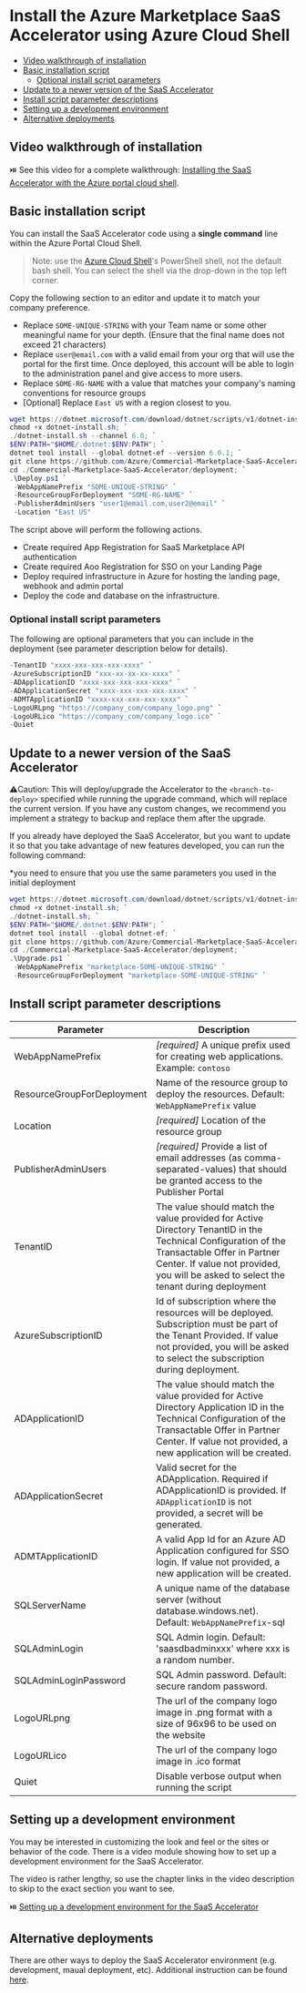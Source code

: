 # Install the Azure Marketplace SaaS Accelerator using Azure Cloud Shell

<!-- no toc -->
- [Video walkthrough of installation](#video-walkthrough-of-installation)
- [Basic installation script](#basic-installation-script)
  - [Optional install script parameters](#optional-install-script-parameters)
- [Update to a newer version of the SaaS Accelerator](#update-to-a-newer-version-of-the-saas-accelerator)
- [Install script parameter descriptions](#install-script-parameter-descriptions)
- [Setting up a development environment](#setting-up-a-development-environment)
- [Alternative deployments](#alternative-deployments)

## Video walkthrough of installation

⏯️ See this video for a complete walkthrough: [Installing the SaaS Accelerator with the Azure portal cloud shell](https://go.microsoft.com/fwlink/?linkid=2196326).

## Basic installation script

You can install the SaaS Accelerator code using a __single command__ line within the Azure Portal Cloud Shell.

> Note: use the [Azure Cloud Shell](https://shell.azure.com)'s PowerShell shell, not the default bash shell. You can select the shell via the drop-down in the top left corner.

Copy the following section to an editor and update it to match your company preference.

- Replace `SOME-UNIQUE-STRING` with your Team name or some other meaningful name for your depth. (Ensure that the final name does not exceed 21 characters)
- Replace `user@email.com` with a valid email from your org that will use the portal for the first time. Once deployed, this account will be able to login to the administration panel and give access to more users.
- Replace `SOME-RG-NAME` with a value that matches your company's naming conventions for resource groups
- [Optional] Replace `East US` with a region closest to you.

``` powershell
wget https://dotnet.microsoft.com/download/dotnet/scripts/v1/dotnet-install.sh; `
chmod +x dotnet-install.sh; `
./dotnet-install.sh --channel 6.0; `
$ENV:PATH="$HOME/.dotnet:$ENV:PATH"; `
dotnet tool install --global dotnet-ef --version 6.0.1; `
git clone https://github.com/Azure/Commercial-Marketplace-SaaS-Accelerator.git -b 7.4.0 --depth 1; `
cd ./Commercial-Marketplace-SaaS-Accelerator/deployment; `
.\Deploy.ps1 `
 -WebAppNamePrefix "SOME-UNIQUE-STRING" `
 -ResourceGroupForDeployment "SOME-RG-NAME" `
 -PublisherAdminUsers "user1@email.com,user2@email" `
 -Location "East US" 
 ```

The script above will perform the following actions.

- Create required App Registration for SaaS Marketplace API authentication
- Create required Aoo Registration for SSO on your Landing Page
- Deploy required infrastructure in Azure for hosting the landing page, webhook and admin portal
- Deploy the code and database on the infrastructure.

### Optional install script parameters

 The following are optional parameters that you can include in the deployment  (see parameter description below for details).
 
 ``` powershell
 -TenantID "xxxx-xxx-xxx-xxx-xxxx" `
 -AzureSubscriptionID "xxx-xx-xx-xx-xxxx" `
 -ADApplicationID "xxxx-xxx-xxx-xxx-xxxx" `
 -ADApplicationSecret "xxxx-xxx-xxx-xxx-xxxx" `
 -ADMTApplicationID "xxxx-xxx-xxx-xxx-xxxx" `
 -LogoURLpng "https://company_com/company_logo.png" `
 -LogoURLico "https://company_com/company_logo.ico" `
 -Quiet
 ```

## Update to a newer version of the SaaS Accelerator

⚠️Caution: This will deploy/upgrade the Accelerator to the `<branch-to-deploy>` specified while running the upgrade command, which will replace the current version. If you have any custom changes, we recommend you implement a strategy to backup and replace them after the upgrade.

If you already have deployed the SaaS Accelerator, but you want to update it so that you take advantage of new features developed, you can run the following command:

*you need to ensure that you use the same parameters you used in the initial deployment 

``` powershell
wget https://dotnet.microsoft.com/download/dotnet/scripts/v1/dotnet-install.sh; `
chmod +x dotnet-install.sh; `
./dotnet-install.sh; `
$ENV:PATH="$HOME/.dotnet:$ENV:PATH"; `
dotnet tool install --global dotnet-ef; `
git clone https://github.com/Azure/Commercial-Marketplace-SaaS-Accelerator.git -b <release-version-branch-to-deploy> --depth 1; `
cd ./Commercial-Marketplace-SaaS-Accelerator/deployment; `
.\Upgrade.ps1 `
 -WebAppNamePrefix "marketplace-SOME-UNIQUE-STRING" `
 -ResourceGroupForDeployment "marketplace-SOME-UNIQUE-STRING" `
 ```

## Install script parameter descriptions

| Parameter | Description |
|-----------| -------------|
| WebAppNamePrefix | _[required]_ A unique prefix used for creating web applications. Example: `contoso` |
| ResourceGroupForDeployment | Name of the resource group to deploy the resources. Default: `WebAppNamePrefix` value |
| Location | _[required]_ Location of the resource group |
| PublisherAdminUsers | _[required]_ Provide a list of email addresses (as comma-separated-values) that should be granted access to the Publisher Portal |
| TenantID | The value should match the value provided for Active Directory TenantID in the Technical Configuration of the Transactable Offer in Partner Center. If value not provided, you will be asked to select the tenant during deployment |
| AzureSubscriptionID | Id of subscription where the resources will be deployed. Subscription must be part of the Tenant Provided. If value not provided, you will be asked to select the subscription during deployment. |
| ADApplicationID | The value should match the value provided for Active Directory Application ID in the Technical Configuration of the Transactable Offer in Partner Center. If value not provided, a new application will be created. |
| ADApplicationSecret | Valid secret for the ADApplication. Required if ADApplicationID is provided. If `ADApplicationID` is not provided, a secret will be generated. |
| ADMTApplicationID | A valid App Id for an Azure AD Application configured for SSO login. If value not provided, a new application will be created. |
| SQLServerName | A unique name of the database server (without database.windows.net). Default: `WebAppNamePrefix`-sql |
| SQLAdminLogin | SQL Admin login. Default: 'saasdbadminxxx' where xxx is a random number. |
| SQLAdminLoginPassword | SQL Admin password. Default: secure random password. |
| LogoURLpng | The url of the company logo image in .png format with a size of 96x96 to be used on the website |
| LogoURLico | The url of the company logo image in .ico format |
| Quiet | Disable verbose output when running the script

## Setting up a development environment

You may be interested in customizing the look and feel or the sites or behavior of the code. There is a video module showing how to set up a development environment for the SaaS Accelerator.

The video is rather lengthy, so use the chapter links in the video description to skip to the exact section you want to see.

⏯️ [Setting up a development environment for the SaaS Accelerator](https://go.microsoft.com/fwlink/?linkid=2224222)

## Alternative deployments
There are other ways to deploy the SaaS Accelerator environment (e.g. development, maual deployment, etc).  Additional instruction can be found [here](Advanced-Instructions.md).
